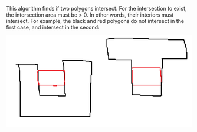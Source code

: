 This algorithm finds if two polygons intersect. For the intersection to exist, the intersection area must be > 0. In other words, their interiors must intersect. For example, the black and red polygons do not intersect in the first case, and intersect in the second:

![Intersection example](polygon-intersection-example.png)
